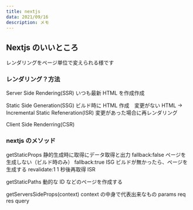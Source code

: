 ```yaml
---
title: nextjs
data: 2021/09/16
description: メモ
---
```


## Nextjs のいいところ

レンダリングをページ単位で変えられる様です

### レンダリング？方法

Server Side Rendering(SSR)
いつも最新 HTML を作成作成

Static Side Generation(SSG)
ビルド時に HTML 作成　変更がない HTML
→ Incremental Static Refeneration(ISR)
変更があった場合に再レンダリング

Client Side Renderring(CSR)

### nextjs のメソッド

getStaticProps
静的生成時に取得にデータ取得と出力
fallback:false
ページを生成しない（ビルド時のみ）
fallback:true
ISG
ビルドが無かったら、ページを生成する
revalidate:1
1 秒後再取得
ISR

getStaticPaths
動的な ID などのページを作成する

getServersSideProps(context)
context の中身で代表出来なもの
params
req
res
query
